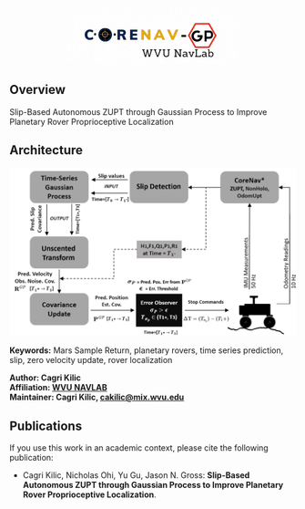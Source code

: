 <p align="center">
<img alt="logo" src="docs/corenav7.gif" width="300">
</p>


## Overview
Slip-Based Autonomous ZUPT through Gaussian Process to Improve Planetary Rover Proprioceptive Localization

## Architecture

<img alt="architecture" src="docs/framework.png" width="700">

**Keywords:** Mars Sample Return, planetary rovers, time series prediction, slip, zero velocity update, rover localization

**Author: Cagri Kilic<br />
Affiliation: [WVU NAVLAB](https://navigationlab.wvu.edu/)<br />
Maintainer: Cagri Kilic, cakilic@mix.wvu.edu**


## Publications

If you use this work in an academic context, please cite the following publication:

* Cagri Kilic, Nicholas Ohi, Yu Gu, Jason N. Gross: **Slip-Based Autonomous ZUPT through Gaussian Process to Improve Planetary Rover Proprioceptive Localization**.
